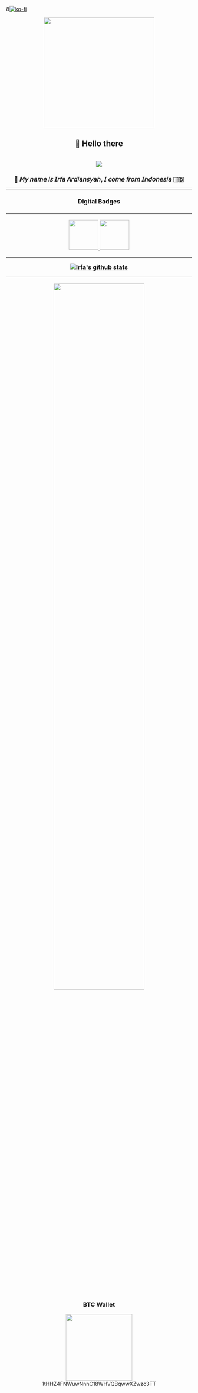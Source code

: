8[![ko-fi](https://www.ko-fi.com/img/githubbutton_sm.svg)](https://ko-fi.com/S6S52P7SN)
<br>

<div align="center">

  <img width="300px" src="https://user-images.githubusercontent.com/49023326/103261690-fa875680-49d4-11eb-882f-223d4d7231dd.gif"><br>

<h2>👋 Hello there</h2>
  <br><strong><img src="https://img.shields.io/badge/-%F0%9F%92%BB%20WEB%20DEVELOPER-lightblue?style=for-the-badge"></strong>
  <p><h3>💬 𝘔𝘺 𝘯𝘢𝘮𝘦 𝘪𝘴 𝘐𝘳𝘧𝘢 𝘈𝘳𝘥𝘪𝘢𝘯𝘴𝘺𝘢𝘩, 𝘐 𝘤𝘰𝘮𝘦 𝘧𝘳𝘰𝘮 𝘐𝘯𝘥𝘰𝘯𝘦𝘴𝘪𝘢 🇮🇩</h3> </strong>
<hr>
<h3>Digital Badges<h3>
  <hr>
<a href="https://www.credly.com/badges/a78b4340-d846-4d5d-81dc-60453be54481/public_url">
<img src="https://images.credly.com/size/220x220/images/af8c6b4e-fc31-47c4-8dcb-eb7a2065dc5b/I2CS__1_.png" height="80px">
  </a>
  <a href="https://www.credly.com/badges/04edee0a-63e2-4990-b475-074a6f5451d2/public_url">
      <img src="https://images.credly.com/size/220x220/images/af8c6b4e-fc31-47c4-8dcb-eb7a2065dc5b/I2CS__1_.png" height="80px">
  </a>
<hr>
  
[![Irfa's github stats](https://github-readme-stats.vercel.app/api?username=irfaardy&theme=graywhite&count_private=true)](https://github.com/irfaardy)



* * *
<p align="center">
  
<a href="https://wakatime.com/@irfaardy"><img width="70%" src="https://wakatime.com/share/@irfaardy/c5f7f4da-def0-4179-a88c-26f7089a093a.svg" /></a>

  </p>
<h3>BTC Wallet</h3>
<img src="https://user-images.githubusercontent.com/49023326/108444908-10572080-728e-11eb-8bb6-fdbdf84ed4b8.jpg" width="180px"><br>
1tHHZ4FNWuwNnnC18WHVQBqwwXZwzc3TT
  </div>

